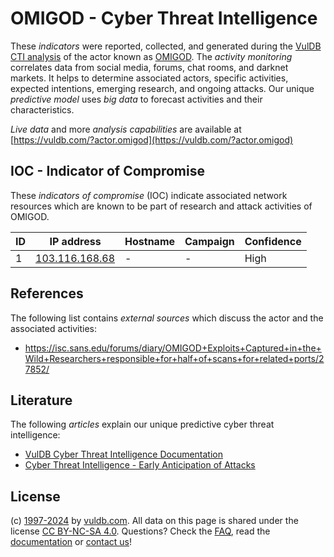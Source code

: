 # OMIGOD - Cyber Threat Intelligence

These _indicators_ were reported, collected, and generated during the [VulDB CTI analysis](https://vuldb.com/?kb.cti) of the actor known as [OMIGOD](https://vuldb.com/?actor.omigod). The _activity monitoring_ correlates data from social media, forums, chat rooms, and darknet markets. It helps to determine associated actors, specific activities, expected intentions, emerging research, and ongoing attacks. Our unique _predictive model_ uses _big data_ to forecast activities and their characteristics.

_Live data_ and more _analysis capabilities_ are available at [https://vuldb.com/?actor.omigod](https://vuldb.com/?actor.omigod)

## IOC - Indicator of Compromise

These _indicators of compromise_ (IOC) indicate associated network resources which are known to be part of research and attack activities of OMIGOD.

ID | IP address | Hostname | Campaign | Confidence
-- | ---------- | -------- | -------- | ----------
1 | [103.116.168.68](https://vuldb.com/?ip.103.116.168.68) | - | - | High

## References

The following list contains _external sources_ which discuss the actor and the associated activities:

* https://isc.sans.edu/forums/diary/OMIGOD+Exploits+Captured+in+the+Wild+Researchers+responsible+for+half+of+scans+for+related+ports/27852/

## Literature

The following _articles_ explain our unique predictive cyber threat intelligence:

* [VulDB Cyber Threat Intelligence Documentation](https://vuldb.com/?kb.cti)
* [Cyber Threat Intelligence - Early Anticipation of Attacks](https://www.scip.ch/en/?labs.20201022)

## License

(c) [1997-2024](https://vuldb.com/?kb.changelog) by [vuldb.com](https://vuldb.com/?kb.about). All data on this page is shared under the license [CC BY-NC-SA 4.0](https://creativecommons.org/licenses/by-nc-sa/4.0/). Questions? Check the [FAQ](https://vuldb.com/?kb.faq), read the [documentation](https://vuldb.com/?kb) or [contact us](https://vuldb.com/?contact)!

